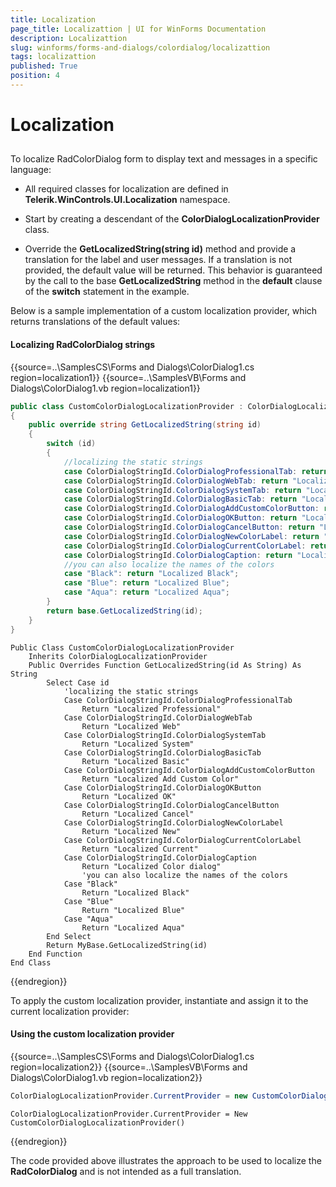 ```yaml
---
title: Localization
page_title: Localizattion | UI for WinForms Documentation
description: Localizattion
slug: winforms/forms-and-dialogs/colordialog/localizattion
tags: localizattion
published: True
position: 4
---
```


# Localization
 
## 

To localize RadColorDialog form to display text and messages in a specific language:

* All required classes for localization are defined in __Telerik.WinControls.UI.Localization__ namespace.
		  	

* Start by creating a descendant of the __ColorDialogLocalizationProvider__ class.
		  	

* Override the __GetLocalizedString(string id)__ method and provide a translation for the label and user messages. If a translation is not provided, the default value will be returned. This behavior is guaranteed by the call to the base __GetLocalizedString__ method in the __default__ clause of the __switch__ statement in the example.
		  	

Below is a sample implementation of a custom localization provider, which returns translations of the default values:

#### Localizing RadColorDialog strings 

{{source=..\SamplesCS\Forms and Dialogs\ColorDialog1.cs region=localization1}} 
{{source=..\SamplesVB\Forms and Dialogs\ColorDialog1.vb region=localization1}} 

````C#
public class CustomColorDialogLocalizationProvider : ColorDialogLocalizationProvider
{
    public override string GetLocalizedString(string id)
    {
        switch (id)
        {
            //localizing the static strings
            case ColorDialogStringId.ColorDialogProfessionalTab: return "Localized Professional";
            case ColorDialogStringId.ColorDialogWebTab: return "Localized Web";
            case ColorDialogStringId.ColorDialogSystemTab: return "Localized System";
            case ColorDialogStringId.ColorDialogBasicTab: return "Localized Basic";
            case ColorDialogStringId.ColorDialogAddCustomColorButton: return "Localized Add Custom Color";
            case ColorDialogStringId.ColorDialogOKButton: return "Localized OK";
            case ColorDialogStringId.ColorDialogCancelButton: return "Localized Cancel";
            case ColorDialogStringId.ColorDialogNewColorLabel: return "Localized New";
            case ColorDialogStringId.ColorDialogCurrentColorLabel: return "Localized Current";
            case ColorDialogStringId.ColorDialogCaption: return "Localized Color dialog";
            //you can also localize the names of the colors
            case "Black": return "Localized Black";
            case "Blue": return "Localized Blue";
            case "Aqua": return "Localized Aqua";
        }
        return base.GetLocalizedString(id);
    }
}

````
````VB.NET
Public Class CustomColorDialogLocalizationProvider
    Inherits ColorDialogLocalizationProvider
    Public Overrides Function GetLocalizedString(id As String) As String
        Select Case id
            'localizing the static strings
            Case ColorDialogStringId.ColorDialogProfessionalTab
                Return "Localized Professional"
            Case ColorDialogStringId.ColorDialogWebTab
                Return "Localized Web"
            Case ColorDialogStringId.ColorDialogSystemTab
                Return "Localized System"
            Case ColorDialogStringId.ColorDialogBasicTab
                Return "Localized Basic"
            Case ColorDialogStringId.ColorDialogAddCustomColorButton
                Return "Localized Add Custom Color"
            Case ColorDialogStringId.ColorDialogOKButton
                Return "Localized OK"
            Case ColorDialogStringId.ColorDialogCancelButton
                Return "Localized Cancel"
            Case ColorDialogStringId.ColorDialogNewColorLabel
                Return "Localized New"
            Case ColorDialogStringId.ColorDialogCurrentColorLabel
                Return "Localized Current"
            Case ColorDialogStringId.ColorDialogCaption
                Return "Localized Color dialog"
                'you can also localize the names of the colors
            Case "Black"
                Return "Localized Black"
            Case "Blue"
                Return "Localized Blue"
            Case "Aqua"
                Return "Localized Aqua"
        End Select
        Return MyBase.GetLocalizedString(id)
    End Function
End Class

````

{{endregion}} 
 

To apply the custom localization provider, instantiate and assign it to the current localization provider:

#### Using the custom localization provider 

{{source=..\SamplesCS\Forms and Dialogs\ColorDialog1.cs region=localization2}} 
{{source=..\SamplesVB\Forms and Dialogs\ColorDialog1.vb region=localization2}} 

````C#
ColorDialogLocalizationProvider.CurrentProvider = new CustomColorDialogLocalizationProvider();

````
````VB.NET
ColorDialogLocalizationProvider.CurrentProvider = New CustomColorDialogLocalizationProvider()

````

{{endregion}} 
 

The code provided above illustrates the approach to be used to localize the __RadColorDialog__ and is not intended as a full translation.
        
